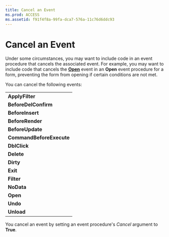 ```yaml
---
title: Cancel an Event
ms.prod: ACCESS
ms.assetid: f91f4f8a-99fa-dca7-576a-11c76d6ddc93
---
```



# Cancel an Event

Under some circumstances, you may want to include code in an event procedure that cancels the associated event. For example, you may want to include code that cancels the  **[Open](form-open-event-access.md)** event in an **Open** event procedure for a form, preventing the form from opening if certain conditions are not met.

You can cancel the following events:

||
|:-----|
|**ApplyFilter**|
|**BeforeDelConfirm**|
|**BeforeInsert**|
|**BeforeRender**|
|**BeforeUpdate**|
|**CommandBeforeExecute**|
|**DblClick**|
|**Delete**|
|**Dirty**|
|**Exit**|
|**Filter**|
|**NoData**|
|**Open**|
|**Undo**|
|**Unload**|
You cancel an event by setting an event procedure's  _Cancel_ argument to **True**.


